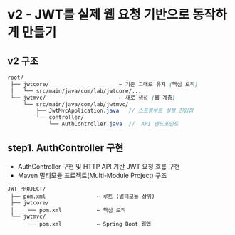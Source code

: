 # v2 - JWT를 실제 웹 요청 기반으로 동작하게 만들기

## v2 구조
```scss
root/
 ├── jwtcore/                      ← 기존 그대로 유지 (핵심 로직)
 │   └── src/main/java/com/lab/jwtcore/...
 └── jwtmvc/                       ← 새로 생성 (웹 계층)
     └── src/main/java/com/lab/jwtmvc/
         ├── JwtMvcApplication.java   // 스프링부트 실행 진입점
         └── controller/
             └── AuthController.java  //  API 엔드포인트

```

## step1. AuthController 구현
- AuthController 구현 및 HTTP API 기반 JWT 요청 흐름 구현
- Maven 멀티모듈 프로젝트(Multi-Module Project) 구조
```
JWT_PROJECT/
 ├── pom.xml                ← 루트 (멀티모듈 상위)
 ├── jwtcore/
 │    └── pom.xml           ← 핵심 로직
 └── jwtmvc/
      └── pom.xml           ← Spring Boot 웹앱
```